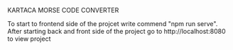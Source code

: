 KARTACA MORSE CODE CONVERTER


To start to frontend side of the projcet write commend "npm run serve". After starting back and front side of the project go to http://localhost:8080 to view project
